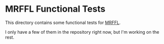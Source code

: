 # MRFFL Functional Tests

This directory contains some functional tests for [MRFFL](https://richmit.github.io/FortranFinance/MRFFL/index.html).

I only have a few of them in the repository right now, but I'm working
on the rest.
